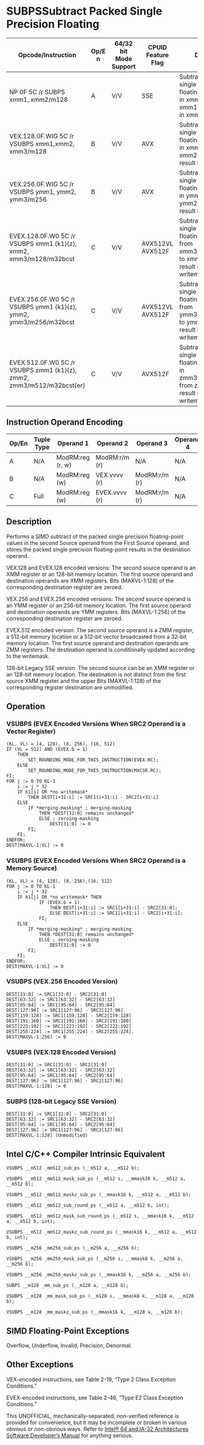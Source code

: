 # SUBPS**Subtract Packed Single Precision Floating**

| Opcode/Instruction                                                    | Op/E n | 64/32 bit Mode Support | CPUID Feature Flag | Description                                                                                                                        |
| --------------------------------------------------------------------- | ------ | ---------------------- | ------------------ | ---------------------------------------------------------------------------------------------------------------------------------- |
| NP 0F 5C /r SUBPS xmm1, xmm2/m128                                     | A      | V/V                    | SSE                | Subtract packed single precision floating-point values in xmm2/mem from xmm1 and store result in xmm1.                             |
| VEX.128.0F.WIG 5C /r VSUBPS xmm1,xmm2, xmm3/m128                      | B      | V/V                    | AVX                | Subtract packed single precision floating-point values in xmm3/mem from xmm2 and stores result in xmm1.                            |
| VEX.256.0F.WIG 5C /r VSUBPS ymm1, ymm2, ymm3/m256                     | B      | V/V                    | AVX                | Subtract packed single precision floating-point values in ymm3/mem from ymm2 and stores result in ymm1.                            |
| EVEX.128.0F.W0 5C /r VSUBPS xmm1 {k1}{z}, xmm2, xmm3/m128/m32bcst     | C      | V/V                    | AVX512VL AVX512F   | Subtract packed single precision floating-point values from xmm3/m128/m32bcst to xmm2 and stores result in xmm1 with writemask k1. |
| EVEX.256.0F.W0 5C /r VSUBPS ymm1 {k1}{z}, ymm2, ymm3/m256/m32bcst     | C      | V/V                    | AVX512VL AVX512F   | Subtract packed single precision floating-point values from ymm3/m256/m32bcst to ymm2 and stores result in ymm1 with writemask k1. |
| EVEX.512.0F.W0 5C /r VSUBPS zmm1 {k1}{z}, zmm2, zmm3/m512/m32bcst{er} | C      | V/V                    | AVX512F            | Subtract packed single precision floating-point values in zmm3/m512/m32bcst from zmm2 and stores result in zmm1 with writemask k1. |

## Instruction Operand Encoding

| Op/En | Tuple Type | Operand 1        | Operand 2     | Operand 3     | Operand 4 |
| ----- | ---------- | ---------------- | ------------- | ------------- | --------- |
| A     | N/A        | ModRM:reg (r, w) | ModRM:r/m (r) | N/A           | N/A       |
| B     | N/A        | ModRM:reg (w)    | VEX.vvvv (r)  | ModRM:r/m (r) | N/A       |
| C     | Full       | ModRM:reg (w)    | EVEX.vvvv (r) | ModRM:r/m (r) | N/A       |

## Description

Performs a SIMD subtract of the packed single precision floating-point values in the second Source operand from the First Source operand, and stores the packed single precision floating-point results in the destination operand.

VEX.128 and EVEX.128 encoded versions: The second source operand is an XMM register or an 128-bit memory location. The first source operand and destination operands are XMM registers. Bits (MAXVL-1:128) of the corresponding destination register are zeroed.

VEX.256 and EVEX.256 encoded versions: The second source operand is an YMM register or an 256-bit memory location. The first source operand and destination operands are YMM registers. Bits (MAXVL-1:256) of the corresponding destination register are zeroed.

EVEX.512 encoded version: The second source operand is a ZMM register, a 512-bit memory location or a 512-bit vector broadcasted from a 32-bit memory location. The first source operand and destination operands are ZMM registers. The destination operand is conditionally updated according to the writemask.

128-bit Legacy SSE version: The second source can be an XMM register or an 128-bit memory location. The destination is not distinct from the first source XMM register and the upper Bits (MAXVL-1:128) of the corresponding register destination are unmodified.

## Operation

### VSUBPS (EVEX Encoded Versions When SRC2 Operand is a Vector Register)

```
(KL, VL) = (4, 128), (8, 256), (16, 512)
IF (VL = 512) AND (EVEX.b = 1)
    THEN
        SET_ROUNDING_MODE_FOR_THIS_INSTRUCTION(EVEX.RC);
    ELSE
        SET_ROUNDING_MODE_FOR_THIS_INSTRUCTION(MXCSR.RC);
FI;
FOR j := 0 TO KL-1
    i := j * 32
    IF k1[j] OR *no writemask*
        THEN DEST[i+31:i] := SRC1[i+31:i] - SRC2[i+31:i]
    ELSE
        IF *merging-masking* ; merging-masking
            THEN *DEST[31:0] remains unchanged*
            ELSE ; zeroing-masking
                DEST[31:0] := 0
        FI;
    FI;
ENDFOR;
DEST[MAXVL-1:VL] := 0

```

### VSUBPS (EVEX Encoded Versions When SRC2 Operand is a Memory Source)

```
(KL, VL) = (4, 128), (8, 256),(16, 512)
FOR j := 0 TO KL-1
    i := j * 32
    IF k1[j] OR *no writemask* THEN
            IF (EVEX.b = 1)
                THEN DEST[i+31:i] := SRC1[i+31:i] - SRC2[31:0];
                ELSE DEST[i+31:i] := SRC1[i+31:i] - SRC2[i+31:i];
            FI;
    ELSE
        IF *merging-masking* ; merging-masking
            THEN *DEST[31:0] remains unchanged*
            ELSE ; zeroing-masking
                DEST[31:0] := 0
        FI;
    FI;
ENDFOR;
DEST[MAXVL-1:VL] := 0

```

### VSUBPS (VEX.256 Encoded Version)

```
DEST[31:0] := SRC1[31:0] - SRC2[31:0]
DEST[63:32] := SRC1[63:32] - SRC2[63:32]
DEST[95:64] := SRC1[95:64] - SRC2[95:64]
DEST[127:96] := SRC1[127:96] - SRC2[127:96]
DEST[159:128] := SRC1[159:128] - SRC2[159:128]
DEST[191:160] := SRC1[191:160] - SRC2[191:160]
DEST[223:192] := SRC1[223:192] - SRC2[223:192]
DEST[255:224] := SRC1[255:224] - SRC2[255:224].
DEST[MAXVL-1:256] := 0

```

### VSUBPS (VEX.128 Encoded Version)

```
DEST[31:0] := SRC1[31:0] - SRC2[31:0]
DEST[63:32] := SRC1[63:32] - SRC2[63:32]
DEST[95:64] := SRC1[95:64] - SRC2[95:64]
DEST[127:96] := SRC1[127:96] - SRC2[127:96]
DEST[MAXVL-1:128] := 0

```

### SUBPS (128-bit Legacy SSE Version)

```
DEST[31:0] := SRC1[31:0] - SRC2[31:0]
DEST[63:32] := SRC1[63:32] - SRC2[63:32]
DEST[95:64] := SRC1[95:64] - SRC2[95:64]
DEST[127:96] := SRC1[127:96] - SRC2[127:96]
DEST[MAXVL-1:128] (Unmodified)

```

## Intel C/C++ Compiler Intrinsic Equivalent

```
VSUBPS __m512 _mm512_sub_ps (__m512 a, __m512 b);

```

```
VSUBPS __m512 _mm512_mask_sub_ps (__m512 s, __mmask16 k, __m512 a, __m512 b);

```

```
VSUBPS __m512 _mm512_maskz_sub_ps (__mmask16 k, __m512 a, __m512 b);

```

```
VSUBPS __m512 _mm512_sub_round_ps (__m512 a, __m512 b, int);

```

```
VSUBPS __m512 _mm512_mask_sub_round_ps (__m512 s, __mmask16 k, __m512 a, __m512 b, int);

```

```
VSUBPS __m512 _mm512_maskz_sub_round_ps (__mmask16 k, __m512 a, __m512 b, int);

```

```
VSUBPS __m256 _mm256_sub_ps (__m256 a, __m256 b);

```

```
VSUBPS __m256 _mm256_mask_sub_ps (__m256 s, __mmask8 k, __m256 a, __m256 b);

```

```
VSUBPS __m256 _mm256_maskz_sub_ps (__mmask16 k, __m256 a, __m256 b);

```

```
SUBPS __m128 _mm_sub_ps (__m128 a, __m128 b);

```

```
VSUBPS __m128 _mm_mask_sub_ps (__m128 s, __mmask8 k, __m128 a, __m128 b);

```

```
VSUBPS __m128 _mm_maskz_sub_ps (__mmask16 k, __m128 a, __m128 b);

```

## SIMD Floating-Point Exceptions

Overflow, Underflow, Invalid, Precision, Denormal.

## Other Exceptions

VEX-encoded instructions, see Table 2-19, “Type 2 Class Exception Conditions.”

EVEX-encoded instructions, see Table 2-46, “Type E2 Class Exception Conditions.”

This UNOFFICIAL, mechanically-separated, non-verified reference is provided for convenience, but it may be
incomplete or broken in various obvious or non-obvious
ways. Refer to [Intel® 64 and IA-32 Architectures Software Developer’s Manual](https://software.intel.com/en-us/download/intel-64-and-ia-32-architectures-sdm-combined-volumes-1-2a-2b-2c-2d-3a-3b-3c-3d-and-4) for anything serious.
